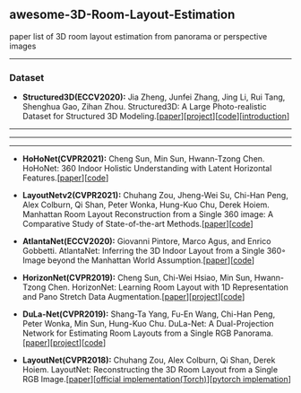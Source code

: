 ## awesome-3D-Room-Layout-Estimation
paper list of 3D room layout estimation from panorama or perspective images

-----------------------
### Dataset

* **Structured3D(ECCV2020):** Jia Zheng, Junfei Zhang, Jing Li, Rui Tang, Shenghua Gao, Zihan Zhou. Structured3D: A Large Photo-realistic Dataset for Structured 3D Modeling.[[paper](https://arxiv.org/abs/1908.00222)][[project](https://structured3d-dataset.org/)][[code](https://github.com/bertjiazheng/Structured3D)][[introduction](https://zhuanlan.zhihu.com/p/77555645)] 


-----------------------
-----------------------
-----------------------

* **HoHoNet(CVPR2021):** Cheng Sun, Min Sun, Hwann-Tzong Chen. HoHoNet: 360 Indoor Holistic Understanding with Latent Horizontal Features.[[paper](https://arxiv.org/abs/2011.11498)][[code](https://github.com/sunset1995/HoHoNet)]

* **LayoutNetv2(CVPR2021):** Chuhang Zou, Jheng-Wei Su, Chi-Han Peng, Alex Colburn, Qi Shan, Peter Wonka, Hung-Kuo Chu, Derek Hoiem. Manhattan Room Layout Reconstruction from a Single 360 image: A Comparative Study of State-of-the-art Methods.[[paper](https://arxiv.org/pdf/1910.04099.pdf)][[code](https://github.com/zouchuhang/LayoutNetv2)]

* **AtlantaNet(ECCV2020):** Giovanni Pintore, Marco Agus, and Enrico Gobbetti. AtlantaNet: Inferring the 3D Indoor Layout from a Single 360◦ Image beyond the Manhattan World Assumption.[[paper](http://vic.crs4.it/data/papers/eccv2020-atlantanet.pdf)][[code](https://github.com/crs4/AtlantaNet)]

* **HorizonNet(CVPR2019):** Cheng Sun, Chi-Wei Hsiao, Min Sun, Hwann-Tzong Chen. HorizonNet: Learning Room Layout with 1D Representation and Pano Stretch Data Augmentation.[[paper](https://arxiv.org/abs/1901.03861)][[project](https://sunset1995.github.io/HorizonNet/)][[code](https://github.com/sunset1995/HorizonNet)]

* **DuLa-Net(CVPR2019):** Shang-Ta Yang, Fu-En Wang, Chi-Han Peng, Peter Wonka, Min Sun, Hung-Kuo Chu. DuLa-Net: A Dual-Projection Network for Estimating Room Layouts from a Single RGB Panorama.[[paper](https://arxiv.org/abs/1811.11977)][[project](https://cgv.cs.nthu.edu.tw/projects/dulanet)][[code](https://github.com/SunDaDenny/DuLa-Net)]

* **LayoutNet(CVPR2018):** Chuhang Zou, Alex Colburn, Qi Shan, Derek Hoiem. LayoutNet: Reconstructing the 3D Room Layout from a Single RGB Image.[[paper](https://arxiv.org/abs/1803.08999)][[official implementation(Torch)](https://github.com/zouchuhang/LayoutNet)][[pytorch implemation](https://github.com/sunset1995/pytorch-layoutnet)]
